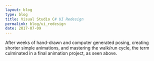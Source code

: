 ```yaml
---
layout: blog
type: blog
title: Visual Studio C# UI Redesign
permalink: blog/ui_redesign
date: 2017-07-09
---
```


After weeks of hand-drawn and computer generated posing, creating shorter simple animations, and mastering the walk/run cycle, the term culminated in a final animation project, as seen above.